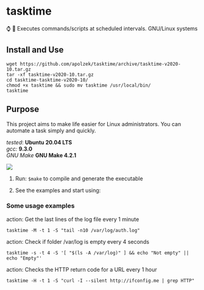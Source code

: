 # tasktime
:watch: :penguin: Executes commands/scripts at scheduled intervals. GNU/Linux systems

## Install and Use

```
wget https://github.com/apolzek/tasktime/archive/tasktime-v2020-10.tar.gz 
tar -xf tasktime-v2020-10.tar.gz
cd tasktime-tasktime-v2020-10/
chmod +x tasktime && sudo mv tasktime /usr/local/bin/
tasktime
```

## Purpose

This project aims to make life easier for Linux administrators. You can automate a task simply and quickly.

*tested*: **Ubuntu 20.04 LTS** <br />
*gcc:* **9.3.0**<br />
*GNU Make* **GNU Make 4.2.1**


![](https://img.icons8.com/clouds/2x/linux-client.png)

1) Run: ```$make``` to compile and generate the executable

2) See the examples and start using:

### Some usage examples

action: Get the last lines of the log file every 1 minute
```
tasktime -M -t 1 -S "tail -n10 /var/log/auth.log"
```

action: Check if folder /var/log is empty every 4 seconds
```
tasktime -s -t 4 -S '[ "$(ls -A /var/log)" ] && echo "Not empty" || echo "Empty"'
```

action: Checks the HTTP return code for a URL every 1 hour
```
tasktime -H -t 1 -S "curl -I --silent http://ifconfig.me | grep HTTP"
```
